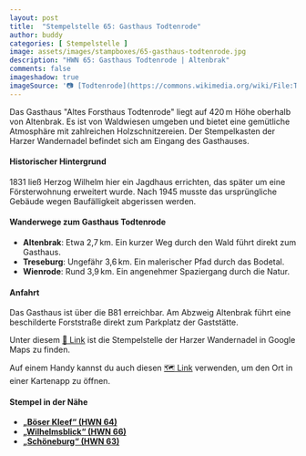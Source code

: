 ```yaml
---
layout: post
title:  "Stempelstelle 65: Gasthaus Todtenrode"
author: buddy
categories: [ Stempelstelle ]
image: assets/images/stampboxes/65-gasthaus-todtenrode.jpg
description: "HWN 65: Gasthaus Todtenrode | Altenbrak"
comments: false
imageshadow: true
imageSource: '📷 [Todtenrode](https://commons.wikimedia.org/wiki/File:Todtenrode.jpg) von <a href="//commons.wikimedia.org/wiki/User:B.Thomas95" title="User:B.Thomas95">Thomas Binder</a> unter Lizenz [CC BY-SA 4.0](https://creativecommons.org/licenses/by-sa/4.0)'
---
```


Das Gasthaus "Altes Forsthaus Todtenrode" liegt auf 420 m Höhe oberhalb von Altenbrak. Es ist von Waldwiesen umgeben und bietet eine gemütliche Atmosphäre mit zahlreichen Holzschnitzereien. Der Stempelkasten der Harzer Wandernadel befindet sich am Eingang des Gasthauses.

#### Historischer Hintergrund

1831 ließ Herzog Wilhelm hier ein Jagdhaus errichten, das später um eine Försterwohnung erweitert wurde. Nach 1945 musste das ursprüngliche Gebäude wegen Baufälligkeit abgerissen werden.

#### Wanderwege zum Gasthaus Todtenrode

- **Altenbrak**: Etwa 2,7 km. Ein kurzer Weg durch den Wald führt direkt zum Gasthaus.
- **Treseburg**: Ungefähr 3,6 km. Ein malerischer Pfad durch das Bodetal.
- **Wienrode**: Rund 3,9 km. Ein angenehmer Spaziergang durch die Natur.

#### Anfahrt

Das Gasthaus ist über die B81 erreichbar. Am Abzweig Altenbrak führt eine beschilderte Forststraße direkt zum Parkplatz der Gaststätte.

Unter diesem [📍 Link](https://www.google.com/maps/dir/?api=1&origin=&destination=51.73703%2C%2010.95567) ist die Stempelstelle der Harzer Wandernadel in Google Maps zu finden.

<div class="android-only">
  Auf einem Handy kannst du auch diesen 
  <a href="geo:51.73703,10.95567">🗺️ Link</a> 
  verwenden, um den Ort in einer Kartenapp zu öffnen.
  <p></p>
</div>

#### Stempel in der Nähe

- [**„Böser Kleef“ (HWN 64)**](/stempelstelle-64-boeser-kleef-aussichtspunkt)
- [**„Wilhelmsblick“ (HWN 66)**](/stempelstelle-66-wilhelmsblick-aussichtspunkt)
- [**„Schöneburg“ (HWN 63)**](/stempelstelle-63-schoeneburg-aussichtspunkt)
